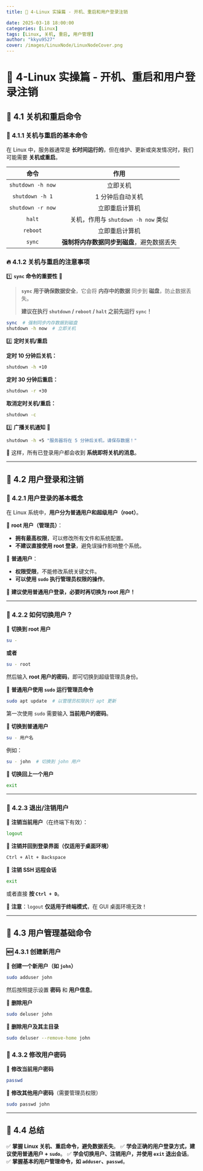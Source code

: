 ```yaml
---
title: 🔄 4-Linux 实操篇 - 开机、重启和用户登录注销

date: 2025-03-18 18:00:00
categories: [Linux]
tags: [Linux, 关机, 重启, 用户管理]
author: "kkyu9527"
cover: /images/LinuxNode/LinuxNodeCover.png
---
```


# 🔄 4-Linux 实操篇 - 开机、重启和用户登录注销

## 🎯 4.1 关机和重启命令

### 📌 4.1.1 关机与重启的基本命令

在 Linux 中，服务器通常是 **长时间运行的**，但在维护、更新或突发情况时，我们可能需要 **关机或重启**。

|      命令       |          作用          |
| :-------------: | :--------------------: |
| `shutdown -h now` |      立即关机       |
| `shutdown -h 1`   |   1 分钟后自动关机   |
| `shutdown -r now` |   立即重启计算机   |
| `halt`          |  关机，作用与 `shutdown -h now` 类似 |
| `reboot`        |  立即重启计算机  |
| `sync`          | **强制将内存数据同步到磁盘**，避免数据丢失 |

### 🔥 4.1.2 关机与重启的注意事项

1️⃣ **`sync` 命令的重要性** 🚀

> **`sync` 用于确保数据安全**，它会将 **内存中的数据** 同步到 **磁盘**，防止数据丢失。
>
> **建议在执行 `shutdown` / `reboot` / `halt` 之前先运行 `sync`！**

```bash
sync  # 强制同步内存数据到磁盘
shutdown -h now  # 立即关机
```

2️⃣ **定时关机/重启**

**定时 10 分钟后关机：**
```bash
shutdown -h +10
```
**定时 30 分钟后重启：**
```bash
shutdown -r +30
```
**取消定时关机/重启：**
```bash
shutdown -c
```

3️⃣ **广播关机通知** 📨
```bash
shutdown -h +5 "服务器将在 5 分钟后关机，请保存数据！"
```
📌 这样，所有已登录用户都会收到 **系统即将关机的消息**。

---

## 👤 4.2 用户登录和注销

### 🔑 4.2.1 用户登录的基本概念

在 Linux 系统中，**用户分为普通用户和超级用户（root）**。

🔹 **root 用户（管理员）**：
- **拥有最高权限**，可以修改所有文件和系统配置。
- **不建议直接使用 root 登录**，避免误操作影响整个系统。

🔹 **普通用户**：
- **权限受限**，不能修改系统关键文件。
- **可以使用 `sudo` 执行管理员权限的操作**。

📌 **建议使用普通用户登录，必要时再切换为 root 用户！**

---

### 🔄 4.2.2 如何切换用户？

📌 **切换到 root 用户**
```bash
su -
```
**或者**
```bash
su - root
```
然后输入 **root 用户的密码**，即可切换到超级管理员身份。

📌 **普通用户使用 `sudo` 运行管理员命令**
```bash
sudo apt update  # 以管理员权限执行 apt 更新
```
第一次使用 `sudo` 需要输入 **当前用户的密码**。

📌 **切换到普通用户**
```bash
su - 用户名
```
例如：
```bash
su - john  # 切换到 john 用户
```

📌 **切换回上一个用户**
```bash
exit
```

---

### 🚪 4.2.3 退出/注销用户

🔹 **注销当前用户**（在终端下有效）：
```bash
logout
```
🔹 **注销并回到登录界面（仅适用于桌面环境）**
```bash
Ctrl + Alt + Backspace
```
🔹 **注销 SSH 远程会话**
```bash
exit
```
或者直接 **按 `Ctrl + D`**。

📌 **注意**：`logout` **仅适用于终端模式**，在 GUI 桌面环境无效！

---

## 🎯 4.3 用户管理基础命令

### 🆕 4.3.1 创建新用户

📌 **创建一个新用户（如 `john`）**
```bash
sudo adduser john
```
然后按照提示设置 **密码** 和 **用户信息**。

📌 **删除用户**
```bash
sudo deluser john
```
📌 **删除用户及其主目录**
```bash
sudo deluser --remove-home john
```

### 🔑 4.3.2 修改用户密码

📌 **修改当前用户密码**
```bash
passwd
```
📌 **修改其他用户密码**（需要管理员权限）
```bash
sudo passwd john
```

---

## 🎉 4.4 总结

✅ **掌握 Linux 关机、重启命令，避免数据丢失**。
✅ **学会正确的用户登录方式，建议使用普通用户 + `sudo`**。
✅ **学会切换用户、注销用户，并使用 `exit` 退出会话**。
✅ **掌握基本的用户管理命令，如 `adduser`、`passwd`**。
